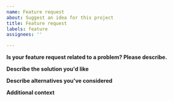 ```yaml
---
name: Feature request
about: Suggest an idea for this project
title: Feature request
labels: feature
assignees: ''

---
```


**Is your feature request related to a problem? Please describe.**
<!-- A clear and concise description of feature you need to be implemented in the module. --->

**Describe the solution you'd like**
<!-- A clear and concise description of what you've planned how to implement this feature. --->

**Describe alternatives you've considered**
<!-- A clear and concise description of any alternative solutions(to the one you mentioned in section above) or features you've considered. --->

**Additional context**
<!-- Add any other context whether it be from old issues or Pull Requests or screenshots about the feature request here. --->
